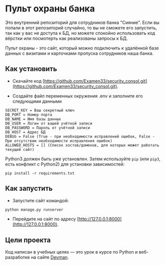 # Пульт охраны банка

Это внутренний репозиторий для сотрудников банка "Сияние". Если вы попали в этот репозиторий случайно, то вы не сможете его запустить, так как у вас не доступа к БД, но можете спокойно использовать код вёрстки или посмотерть как реализованы запросы к БД.

Пульт охраны - это сайт, который можно подключить к удалённой базе данных с визитами и карточками пропуска сотрудников наша банка.

## Как установить
- Скачайте код
[https://github.com/Examen33/security_consol.git](https://github.com/Examen33/security_consol.git).

- Создайте файл переменных окружения .env и заполните его следующими данными
```
SECRET_KEY = Ваш секретный ключ
DB_PORT = Номер порта
DB_NAME = Имя базы данных
DB_USER = Логин от вашей учётной записи
DB_PASSWORD = Пароль от учётной записи
DB_HOST = Адрес БД
DEBUG = False (True - при необходимости исправлений ошибок, False - При отсутствии необходимости исправления ошибок)
ALLOWED_HOSTS = [] (Список хостов/доменов, для которых может работать текущий сайт)
```
Python3 должен быть уже установлен. 
Затем используйте `pip` (или `pip3`, есть конфликт с Python2) для установки зависимостей:
```
pip install -r requirements.txt
```

## Как запустить
- Запустите сайт командой:
```sh
python manage.py runserver
```
- Перейдите на сайт по адресу [http://127.0.0.1:8000](http://127.0.0.1:8000).

## Цели проекта
Код написан в учебных целях — это урок в курсе по Python и веб-разработке на сайте [Devman](https://dvmn.org).
